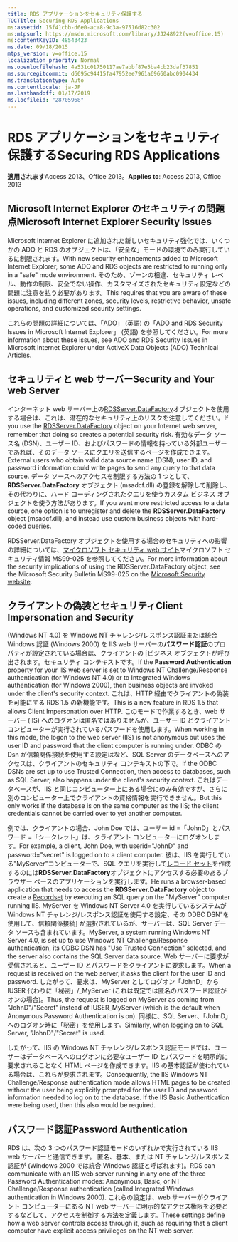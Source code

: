 ```yaml
---
title: RDS アプリケーションをセキュリティ保護する
TOCTitle: Securing RDS Applications
ms:assetid: 15f41cbb-d6e0-aca8-9c3a-97516d82c302
ms:mtpsurl: https://msdn.microsoft.com/library/JJ248922(v=office.15)
ms:contentKeyID: 48543423
ms.date: 09/18/2015
mtps_version: v=office.15
localization_priority: Normal
ms.openlocfilehash: 4a531c01750117ae7abbf87e5ba4cb23daf37851
ms.sourcegitcommit: d6695c94415fa47952ee7961a69660abc0904434
ms.translationtype: Auto
ms.contentlocale: ja-JP
ms.lasthandoff: 01/17/2019
ms.locfileid: "28705968"
---
```

# <a name="securing-rds-applications"></a><span data-ttu-id="26c51-102">RDS アプリケーションをセキュリティ保護する</span><span class="sxs-lookup"><span data-stu-id="26c51-102">Securing RDS Applications</span></span>

<span data-ttu-id="26c51-103">**適用されます**Access 2013、Office 2013。</span><span class="sxs-lookup"><span data-stu-id="26c51-103">**Applies to**: Access 2013, Office 2013</span></span>

## <a name="microsoft-internet-explorer-security-issues"></a><span data-ttu-id="26c51-104">Microsoft Internet Explorer のセキュリティの問題点</span><span class="sxs-lookup"><span data-stu-id="26c51-104">Microsoft Internet Explorer Security Issues</span></span>

<span data-ttu-id="26c51-105">Microsoft Internet Explorer に追加された新しいセキュリティ強化では、いくつかの ADO と RDS のオブジェクトは、「安全な」モードの環境でのみ実行しているに制限されます。</span><span class="sxs-lookup"><span data-stu-id="26c51-105">With new security enhancements added to Microsoft Internet Explorer, some ADO and RDS objects are restricted to running only in a "safe" mode environment.</span></span> <span data-ttu-id="26c51-106">そのため、ゾーンの相違、セキュリティ レベル、動作の制限、安全でない操作、カスタマイズされたセキュリティ設定などの問題に注意を払う必要があります。</span><span class="sxs-lookup"><span data-stu-id="26c51-106">This requires that you are aware of these issues, including different zones, security levels, restrictive behavior, unsafe operations, and customized security settings.</span></span>

<span data-ttu-id="26c51-107">これらの問題の詳細については、「ADO」 (英語) の「ADO and RDS Security Issues in Microsoft Internet Explorer」 (英語) を参照してください。</span><span class="sxs-lookup"><span data-stu-id="26c51-107">For more information about these issues, see ADO and RDS Security Issues in Microsoft Internet Explorer under ActiveX Data Objects (ADO) Technical Articles.</span></span>

## <a name="security-and-your-web-server"></a><span data-ttu-id="26c51-108">セキュリティと web サーバー</span><span class="sxs-lookup"><span data-stu-id="26c51-108">Security and Your web Server</span></span>

<span data-ttu-id="26c51-109">インターネット web サーバー上の[RDSServer.DataFactory](datafactory-object-rdsserver.md)オブジェクトを使用する場合は、これは、潜在的なセキュリティ上のリスクを注意してください。</span><span class="sxs-lookup"><span data-stu-id="26c51-109">If you use the [RDSServer.DataFactory](datafactory-object-rdsserver.md) object on your Internet web server, remember that doing so creates a potential security risk.</span></span> <span data-ttu-id="26c51-110">有効なデータ ソース名 (DSN)、ユーザー ID、およびパスワードの情報を持っている外部ユーザーであれば、そのデータ ソースにクエリを送信するページを作成できます。</span><span class="sxs-lookup"><span data-stu-id="26c51-110">External users who obtain valid data source name (DSN), user ID, and password information could write pages to send any query to that data source.</span></span> <span data-ttu-id="26c51-111">データ ソースへのアクセスを制限する方法の 1 つとして、 **RDSServer.DataFactory** オブジェクト (msadcf.dll) の登録を解除して削除し、その代わりに、ハード コーディングされたクエリを使うカスタム ビジネス オブジェクトを使う方法があります。</span><span class="sxs-lookup"><span data-stu-id="26c51-111">If you want more restricted access to a data source, one option is to unregister and delete the **RDSServer.DataFactory** object (msadcf.dll), and instead use custom business objects with hard-coded queries.</span></span>

<span data-ttu-id="26c51-112">RDSServer.DataFactory オブジェクトを使用する場合のセキュリティへの影響の詳細については、[マイクロソフト セキュリティ web サイト](https://www.microsoft.com/en-us/security/default.aspx)マイクロソフト セキュリティ情報 MS99-025 を参照してください。</span><span class="sxs-lookup"><span data-stu-id="26c51-112">For more information about the security implications of using the RDSServer.DataFactory object, see the Microsoft Security Bulletin MS99-025 on the [Microsoft Security website](https://www.microsoft.com/en-us/security/default.aspx).</span></span>

## <a name="client-impersonation-and-security"></a><span data-ttu-id="26c51-113">クライアントの偽装とセキュリティ</span><span class="sxs-lookup"><span data-stu-id="26c51-113">Client Impersonation and Security</span></span>

<span data-ttu-id="26c51-114">(Windows NT 4.0) を Windows NT チャレンジ/レスポンス認証または統合 Windows 認証 (Windows 2000) を IIS web サーバーの**パスワード認証**のプロパティが設定されている場合は、クライアントの [ビジネス オブジェクトが呼び出されます。セキュリティ コンテキストです。</span><span class="sxs-lookup"><span data-stu-id="26c51-114">If the **Password Authentication** property for your IIS web server is set to Windows NT Challenge/Response authentication (for Windows NT 4.0) or to Integrated Windows authentication (for Windows 2000), then business objects are invoked under the client's security context.</span></span> <span data-ttu-id="26c51-115">これは、HTTP 経由でクライアントの偽装を可能にする RDS 1.5 の新機能です。</span><span class="sxs-lookup"><span data-stu-id="26c51-115">This is a new feature in RDS 1.5 that allows Client Impersonation over HTTP.</span></span> <span data-ttu-id="26c51-116">このモードで作業するとき、web サーバー (IIS) へのログオンは匿名ではありませんが、ユーザー ID とクライアント コンピューターが実行されているパスワードを使用します。</span><span class="sxs-lookup"><span data-stu-id="26c51-116">When working in this mode, the logon to the web server (IIS) is not anonymous but uses the user ID and password that the client computer is running under.</span></span> <span data-ttu-id="26c51-117">ODBC の Dsn が信頼関係接続を使用する設定はなど、SQL Server のデータベースへのアクセスは、クライアントのセキュリティ コンテキストの下で。</span><span class="sxs-lookup"><span data-stu-id="26c51-117">If the ODBC DSNs are set up to use Trusted Connection, then access to databases, such as SQL Server, also happens under the client's security context.</span></span> <span data-ttu-id="26c51-118">これはデータベースが、IIS と同じコンピューター上にある場合にのみ有効ですが、さらに別のコンピューター上でクライアントの資格情報を実行できません。</span><span class="sxs-lookup"><span data-stu-id="26c51-118">But this only works if the database is on the same computer as the IIS; the client credentials cannot be carried over to yet another computer.</span></span>

<span data-ttu-id="26c51-119">例では、クライアントの場合、John Doe では、ユーザー id =「JohnD」とパスワード =「シークレット」は、クライアント コンピューターにログオンします。</span><span class="sxs-lookup"><span data-stu-id="26c51-119">For example, a client, John Doe, with userid="JohnD" and password="secret" is logged on to a client computer.</span></span> <span data-ttu-id="26c51-120">彼は、IIS を実行している"MyServer"コンピューターで、SQL クエリを実行して[レコード セット](recordset-object-ado.md)を作成するのには**RDSServer.DataFactory**オブジェクトにアクセスする必要のあるブラウザー ベースのアプリケーションを実行します。</span><span class="sxs-lookup"><span data-stu-id="26c51-120">He runs a browser-based application that needs to access the **RDSServer.DataFactory** object to create a [Recordset](recordset-object-ado.md) by executing an SQL query on the "MyServer" computer running IIS.</span></span> <span data-ttu-id="26c51-121">MyServer を Windows NT Server 4.0 を実行しているシステムが Windows NT チャレンジ/レスポンス認証を使用する設定、その ODBC DSN"を使用して、信頼関係接続] が選択されているが、サーバーは、SQL Server データ ソースも含まれています。</span><span class="sxs-lookup"><span data-stu-id="26c51-121">MyServer, a system running Windows NT Server 4.0, is set up to use Windows NT Challenge/Response authentication, its ODBC DSN has "Use Trusted Connection" selected, and the server also contains the SQL Server data source.</span></span> <span data-ttu-id="26c51-122">Web サーバーに要求が受信されると、ユーザー ID とパスワードをクライアントに要求します。</span><span class="sxs-lookup"><span data-stu-id="26c51-122">When a request is received on the web server, it asks the client for the user ID and password.</span></span> <span data-ttu-id="26c51-123">したがって、要求は、MyServer としてログオン「JohnD」から IUSER 代わりに「秘密」/\_MyServer (これは既定では匿名のパスワード認証がオンの場合)。</span><span class="sxs-lookup"><span data-stu-id="26c51-123">Thus, the request is logged on MyServer as coming from "JohnD"/"Secret" instead of IUSER\_MyServer (which is the default when Anonymous Password Authentication is on).</span></span> <span data-ttu-id="26c51-124">同様に、SQL Server、「JohnD」へのログオン時に「秘密」を使用します。</span><span class="sxs-lookup"><span data-stu-id="26c51-124">Similarly, when logging on to SQL Server, "JohnD"/"Secret" is used.</span></span>

<span data-ttu-id="26c51-p105">したがって、IIS の Windows NT チャレンジ/レスポンス認証モードでは、ユーザーはデータベースへのログオンに必要なユーザー ID とパスワードを明示的に要求されることなく HTML ページを作成できます。IIS の基本認証が使われている場合は、これらが要求されます。</span><span class="sxs-lookup"><span data-stu-id="26c51-p105">Consequently, the IIS Windows NT Challenge/Response authentication mode allows HTML pages to be created without the user being explicitly prompted for the user ID and password information needed to log on to the database. If the IIS Basic Authentication were being used, then this also would be required.</span></span>

## <a name="password-authentication"></a><span data-ttu-id="26c51-127">パスワード認証</span><span class="sxs-lookup"><span data-stu-id="26c51-127">Password Authentication</span></span>

<span data-ttu-id="26c51-128">RDS は、次の 3 つのパスワード認証モードのいずれかで実行されている IIS web サーバーと通信できます。 匿名、基本、または NT チャレンジ/レスポンス認証が (Windows 2000 では統合 Windows 認証と呼ばれます)。</span><span class="sxs-lookup"><span data-stu-id="26c51-128">RDS can communicate with an IIS web server running in any one of the three Password Authentication modes: Anonymous, Basic, or NT Challenge/Response authentication (called Integrated Windows authentication in Windows 2000).</span></span> <span data-ttu-id="26c51-129">これらの設定は、web サーバーがクライアント コンピューターにある NT web サーバーに明示的なアクセス権限を必要とするなどして、アクセスを制御する方法を定義します。</span><span class="sxs-lookup"><span data-stu-id="26c51-129">These settings define how a web server controls access through it, such as requiring that a client computer have explicit access privileges on the NT web server.</span></span>

